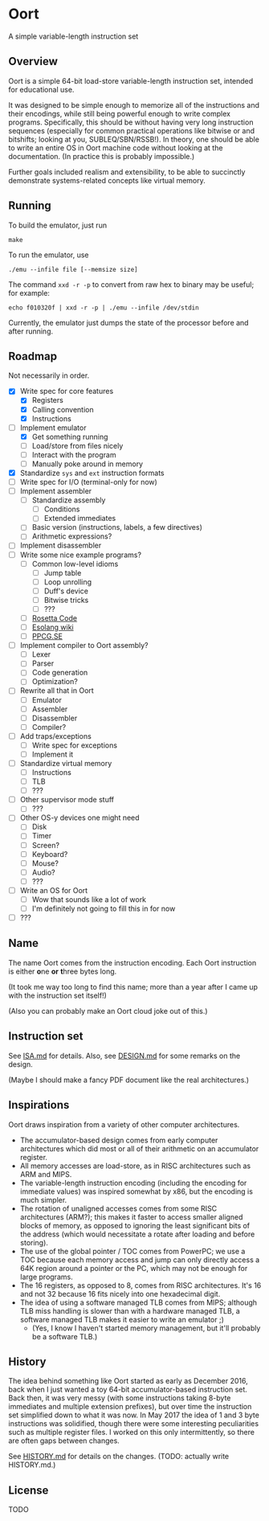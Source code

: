 # Oort
A simple variable-length instruction set

## Overview

Oort is a simple 64-bit load-store variable-length instruction set, intended for educational use.

It was designed to be simple enough to memorize all of the instructions and their encodings, while still being powerful enough to write complex programs. Specifically, this should be without having very long instruction sequences (especially for common practical operations like bitwise or and bitshifts; looking at you, SUBLEQ/SBN/RSSB!). In theory, one should be able to write an entire OS in Oort machine code without looking at the documentation. (In practice this is probably impossible.)

Further goals included realism and extensibility, to be able to succinctly demonstrate systems-related concepts like virtual memory.

## Running

To build the emulator, just run

    make

To run the emulator, use

    ./emu --infile file [--memsize size]

The command `xxd -r -p` to convert from raw hex to binary may be useful; for example:

    echo f010320f | xxd -r -p | ./emu --infile /dev/stdin

Currently, the emulator just dumps the state of the processor before and after running.

## Roadmap

Not necessarily in order.

- [x] Write spec for core features
  - [x] Registers
  - [x] Calling convention
  - [x] Instructions
- [ ] Implement emulator
  - [x] Get something running
  - [ ] Load/store from files nicely
  - [ ] Interact with the program
  - [ ] Manually poke around in memory
- [x] Standardize `sys` and `ext` instruction formats
- [ ] Write spec for I/O (terminal-only for now)
- [ ] Implement assembler
  - [ ] Standardize assembly
    - [ ] Conditions
    - [ ] Extended immediates
  - [ ] Basic version (instructions, labels, a few directives)
  - [ ] Arithmetic expressions?
- [ ] Implement disassembler
- [ ] Write some nice example programs?
  - [ ] Common low-level idioms
    - [ ] Jump table
    - [ ] Loop unrolling
    - [ ] Duff's device
    - [ ] Bitwise tricks
    - [ ] ???
  - [ ] [Rosetta Code](https://rosettacode.org/wiki/Rosetta_Code)
  - [ ] [Esolang wiki](https://esolangs.org/wiki/Popular_problem)
  - [ ] [PPCG.SE](https://codegolf.stackexchange.com)
- [ ] Implement compiler to Oort assembly?
  - [ ] Lexer
  - [ ] Parser
  - [ ] Code generation
  - [ ] Optimization?
- [ ] Rewrite all that in Oort
  - [ ] Emulator
  - [ ] Assembler
  - [ ] Disassembler
  - [ ] Compiler?
- [ ] Add traps/exceptions
  - [ ] Write spec for exceptions
  - [ ] Implement it
- [ ] Standardize virtual memory
  - [ ] Instructions
  - [ ] TLB
  - [ ] ???
- [ ] Other supervisor mode stuff
  - [ ] ???
- [ ] Other OS-y devices one might need
  - [ ] Disk
  - [ ] Timer
  - [ ] Screen?
  - [ ] Keyboard?
  - [ ] Mouse?
  - [ ] Audio?
  - [ ] ???
- [ ] Write an OS for Oort
  - [ ] Wow that sounds like a lot of work
  - [ ] I'm definitely not going to fill this in for now
- [ ] ???

## Name

The name Oort comes from the instruction encoding. Each Oort instruction is either **o**ne **or** **t**hree bytes long.

(It took me way too long to find this name; more than a year after I came up with the instruction set itself!)

(Also you can probably make an Oort cloud joke out of this.)

## Instruction set

See [ISA.md](ISA.md) for details. Also, see [DESIGN.md](DESIGN.md) for some remarks on the design.

(Maybe I should make a fancy PDF document like the real architectures.)

## Inspirations

Oort draws inspiration from a variety of other computer architectures.
- The accumulator-based design comes from early computer architectures which did most or all of their arithmetic on an accumulator register.
- All memory accesses are load-store, as in RISC architectures such as ARM and MIPS.
- The variable-length instruction encoding (including the encoding for immediate values) was inspired somewhat by x86, but the encoding is much simpler.
- The rotation of unaligned accesses comes from some RISC architectures (ARM?); this makes it faster to access smaller aligned blocks of memory, as opposed to ignoring the least significant bits of the address (which would necessitate a rotate after loading and before storing).
- The use of the global pointer / TOC comes from PowerPC; we use a TOC because each memory access and jump can only directly access a 64K region around a pointer or the PC, which may not be enough for large programs.
- The 16 registers, as opposed to 8, comes from RISC architectures. It's 16 and not 32 because 16 fits nicely into one hexadecimal digit.
- The idea of using a software managed TLB comes from MIPS; although TLB miss handling is slower than with a hardware managed TLB, a software managed TLB makes it easier to write an emulator ;)
  - (Yes, I know I haven't started memory management, but it'll probably be a software TLB.)

## History

The idea behind something like Oort started as early as December 2016, back when I just wanted a toy 64-bit accumulator-based instruction set. Back then, it was very messy (with some instructions taking 8-byte immediates and multiple extension prefixes), but over time the instruction set simplified down to what it was now. In May 2017 the idea of 1 and 3 byte instructions was solidified, though there were some interesting peculiarities such as multiple register files. I worked on this only intermittently, so there are often gaps between changes.

See [HISTORY.md](HISTORY.md) for details on the changes. (TODO: actually write HISTORY.md.)

## License

TODO
